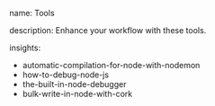 name: Tools

description: Enhance your workflow with these tools.

insights:

- automatic-compilation-for-node-with-nodemon
- how-to-debug-node-js
- the-built-in-node-debugger
- bulk-write-in-node-with-cork
